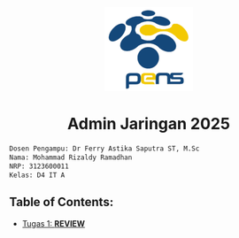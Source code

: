 <p align="center">
  <img src="Logo_PENS.png" alt="Logo">
</p>

<h1 align="center">Admin Jaringan 2025</h1>


```
Dosen Pengampu: Dr Ferry Astika Saputra ST, M.Sc
Nama: Mohammad Rizaldy Ramadhan
NRP: 3123600011
Kelas: D4 IT A
```

## Table of Contents:
- [Tugas 1: **REVIEW**](/tugas1/README.md)
